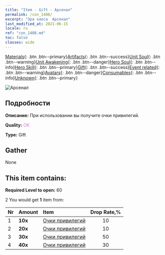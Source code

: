 ```yaml
---
title: "Item - Gift - Арсенал"
permalink: /con_1408/
excerpt: "Эра хаоса  Арсенал"
last_modified_at: 2021-06-15
locale: ru
ref: "con_1408.md"
toc: false
classes: wide
---
```

 [Materials](/ItemsRU/){: .btn .btn--primary}[Artifacts](/ItemsRU/Artifacts/){: .btn .btn--success}[Unit Soul](/ItemsRU/UnitSoul/){: .btn .btn--warning}[Unit Awakening](/ItemsRU/UnitAwakening/){: .btn .btn--danger}[Hero Soul](/ItemsRU/HeroSoul/){: .btn .btn--info}[Hero Skill](/ItemsRU/HeroSkill/){: .btn .btn--primary}[Gift](/ItemsRU/Gift/){: .btn .btn--success}[Event related](/ItemsRU/Events/){: .btn .btn--warning}[Avatars](/ItemsRU/Avatars/){: .btn .btn--danger}[Consumables](/ItemsRU/Consumables/){: .btn .btn--info}[Unknown](/ItemsRU/Unknown/){: .btn .btn--primary}

 ![Арсенал](/images/t/i_907022.png)

## Подробности
 **Описание:** При использовании вы получите очки привилегий.

 **Quality:** <span style="color: #DA70D6">OK</span>

 **Type:** Gift

## Gather

  None

## This item contains:

 **Required Level to open:** 60

 2 You would get **1** item  from:

  | Nr | Amount |     Item    | Drop Rate,% |
  |:---|:-------|:------------|:---------:|
  | 1 |  **10x** | [Очки привилегий](/ItemsRU/con_820/) | 10 | 
  | 2 |  **20x** | [Очки привилегий](/ItemsRU/con_820/) | 10 | 
  | 3 |  **30x** | [Очки привилегий](/ItemsRU/con_820/) | 50 | 
  | 4 |  **40x** | [Очки привилегий](/ItemsRU/con_820/) | 30 | 
